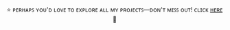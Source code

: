 <p align="center">⭐ ᴘᴇʀʜᴀᴘꜱ ʏᴏᴜ'ᴅ ʟᴏᴠᴇ ᴛᴏ ᴇxᴘʟᴏʀᴇ ᴀʟʟ ᴍʏ ᴘʀᴏᴊᴇᴄᴛꜱ—ᴅᴏɴ'ᴛ ᴍɪꜱꜱ ᴏᴜᴛ! ᴄʟɪᴄᴋ <a href="https://github.com/stars/itzsash/lists/vlsi">ʜᴇʀᴇ</a> 🍭</p>





  




